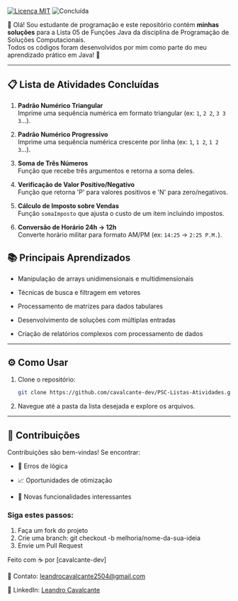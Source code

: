 [![Licença MIT](https://img.shields.io/badge/Licença-MIT-blue)](LICENSE)
![Concluída](https://img.shields.io/badge/Concluída-brightgreen)

👋 Olá! Sou estudante de programação e este repositório contém **minhas soluções** para a Lista 05 de Funções Java da disciplina de Programação de Soluções Computacionais.  
Todos os códigos foram desenvolvidos por mim como parte do meu aprendizado prático em Java! 🚀

---

## 📋 Lista de Atividades Concluídas

1. **Padrão Numérico Triangular**  
   Imprime uma sequência numérica em formato triangular (ex: `1`, `2 2`, `3 3 3`...).

2. **Padrão Numérico Progressivo**  
   Imprime uma sequência numérica crescente por linha (ex: `1`, `1 2`, `1 2 3`...).

3. **Soma de Três Números**  
   Função que recebe três argumentos e retorna a soma deles.

4. **Verificação de Valor Positivo/Negativo**  
   Função que retorna 'P' para valores positivos e 'N' para zero/negativos.

5. **Cálculo de Imposto sobre Vendas**  
   Função `somaImposto` que ajusta o custo de um item incluindo impostos.

6. **Conversão de Horário 24h → 12h**  
   Converte horário militar para formato AM/PM (ex: `14:25` → `2:25 P.M.`).

## 📚 Principais Aprendizados
- Manipulação de arrays unidimensionais e multidimensionais

- Técnicas de busca e filtragem em vetores

- Processamento de matrizes para dados tabulares

- Desenvolvimento de soluções com múltiplas entradas

- Criação de relatórios complexos com processamento de dados

--- 

## ⚙️ Como Usar
1. Clone o repositório:
   ```bash
   git clone https://github.com/cavalcante-dev/PSC-Listas-Atividades.git
2. Navegue até a pasta da lista desejada e explore os arquivos.

---

## 🤝 Contribuições
Contribuições são bem-vindas! Se encontrar:

- 🐛 Erros de lógica

- 📈 Oportunidades de otimização

- 🧩 Novas funcionalidades interessantes

### Siga estes passos:
1. Faça um fork do projeto
2. Crie uma branch: git checkout -b melhoria/nome-da-sua-ideia
3. Envie um Pull Request

Feito com ☕ por [cavalcante-dev] 

📧 Contato: leandrocavalcante2504@gmail.com

🔗 LinkedIn: [Leandro Cavalcante](https://www.linkedin.com/in/leandro-cavalcante-13a63521a/)
